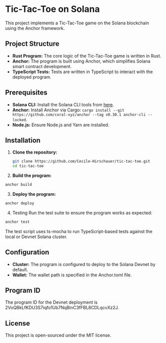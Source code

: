# Tic-Tac-Toe on Solana

This project implements a Tic-Tac-Toe game on the Solana blockchain using the Anchor framework.

## Project Structure

- **Rust Program:** The core logic of the Tic-Tac-Toe game is written in Rust.
- **Anchor:** The program is built using Anchor, which simplifies Solana smart contract development.
- **TypeScript Tests:** Tests are written in TypeScript to interact with the deployed program.

## Prerequisites

- **Solana CLI:** Install the Solana CLI tools from [here](https://docs.solana.com/cli/install-solana-cli-tools).
- **Anchor:** Install Anchor via Cargo: `cargo install --git https://github.com/coral-xyz/anchor --tag v0.30.1 anchor-cli --locked`.
- **Node.js:** Ensure Node.js and Yarn are installed.

## Installation

1. **Clone the repository:**
   ```sh
   git clone https://github.com/Cecile-Hirschauer/tic-tac-toe.git
   cd tic-tac-toe

2. **Build the program:**

```sh
anchor build
```
3. **Deploy the program:**

```sh
anchor deploy
```

4. Testing
Run the test suite to ensure the program works as expected:

```sh
anchor test
```
The test script uses ts-mocha to run TypeScript-based tests against the local or Devnet Solana cluster.

## Configuration
- **Cluster:** The program is configured to deploy to the Solana Devnet by default.
- **Wallet:** The wallet path is specified in the Anchor.toml file.

## Program ID
The program ID for the Devnet deployment is 2VoQBkLfKDU3S7iqfo1Ub7NqBinC3fFBL8CDLqcvXz2J.

## License
This project is open-sourced under the MIT license.